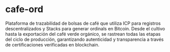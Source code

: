 # cafe-ord
Plataforma de trazabilidad de bolsas de café que utiliza ICP para registros descentralizados y Stacks para generar ordinals en Bitcoin. Desde el cultivo hasta la exportación del café verde orgánico, se rastrean todas las etapas del ciclo de producción, garantizando autenticidad y transparencia a través de certificaciones verificadas en blockchain.
